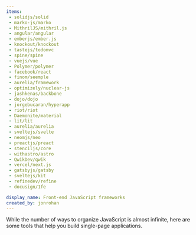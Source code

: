 ```yaml
---
items:
 - solidjs/solid
 - marko-js/marko
 - MithrilJS/mithril.js
 - angular/angular
 - emberjs/ember.js
 - knockout/knockout
 - tastejs/todomvc
 - spine/spine
 - vuejs/vue
 - Polymer/polymer
 - facebook/react
 - finom/seemple
 - aurelia/framework
 - optimizely/nuclear-js
 - jashkenas/backbone
 - dojo/dojo
 - jorgebucaran/hyperapp
 - riot/riot
 - Daemonite/material
 - lit/lit
 - aurelia/aurelia
 - sveltejs/svelte
 - neomjs/neo
 - preactjs/preact
 - stenciljs/core
 - withastro/astro
 - QwikDev/qwik
 - vercel/next.js
 - gatsbyjs/gatsby
 - sveltejs/kit
 - refinedev/refine
 - docusign/1fe

display_name: Front-end JavaScript frameworks
created_by: jonrohan
---
```

While the number of ways to organize JavaScript is almost infinite, here are some tools that help you build single-page applications.
